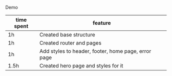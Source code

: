 Demo

| time spent | feature |
|-------------|-------------|
| 1h | Created base structure |
| 1h | Created router and pages |
| 1h | Add styles to header, footer, home page, error page |
| 1.5h | Created hero page and styles for it |